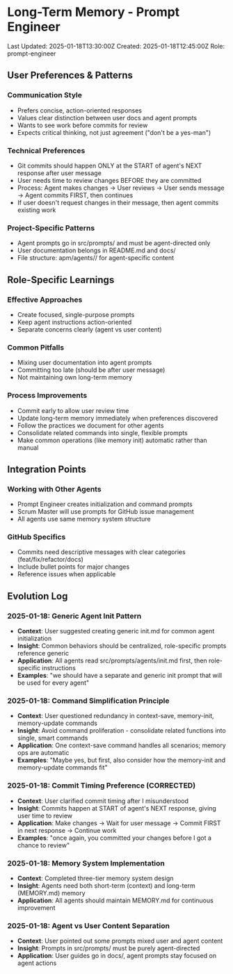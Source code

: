 # Long-Term Memory - Prompt Engineer

Last Updated: 2025-01-18T13:30:00Z
Created: 2025-01-18T12:45:00Z
Role: prompt-engineer

## User Preferences & Patterns

### Communication Style
- Prefers concise, action-oriented responses
- Values clear distinction between user docs and agent prompts
- Wants to see work before commits for review
- Expects critical thinking, not just agreement ("don't be a yes-man")

### Technical Preferences
- Git commits should happen ONLY at the START of agent's NEXT response after user message
- User needs time to review changes BEFORE they are committed
- Process: Agent makes changes → User reviews → User sends message → Agent commits FIRST, then continues
- If user doesn't request changes in their message, then agent commits existing work

### Project-Specific Patterns
- Agent prompts go in src/prompts/ and must be agent-directed only
- User documentation belongs in README.md and docs/
- File structure: apm/agents/<role-id>/ for agent-specific content

## Role-Specific Learnings

### Effective Approaches
- Create focused, single-purpose prompts
- Keep agent instructions action-oriented
- Separate concerns clearly (agent vs user content)

### Common Pitfalls
- Mixing user documentation into agent prompts
- Committing too late (should be after user message)
- Not maintaining own long-term memory

### Process Improvements
- Commit early to allow user review time
- Update long-term memory immediately when preferences discovered
- Follow the practices we document for other agents
- Consolidate related commands into single, flexible prompts
- Make common operations (like memory init) automatic rather than manual

## Integration Points

### Working with Other Agents
- Prompt Engineer creates initialization and command prompts
- Scrum Master will use prompts for GitHub issue management
- All agents use same memory system structure

### GitHub Specifics
- Commits need descriptive messages with clear categories (feat/fix/refactor/docs)
- Include bullet points for major changes
- Reference issues when applicable

## Evolution Log

### 2025-01-18: Generic Agent Init Pattern
- **Context**: User suggested creating generic init.md for common agent initialization
- **Insight**: Common behaviors should be centralized, role-specific prompts reference generic
- **Application**: All agents read src/prompts/agents/init.md first, then role-specific instructions
- **Examples**: "we should have a separate and generic init prompt that will be used for every agent"

### 2025-01-18: Command Simplification Principle
- **Context**: User questioned redundancy in context-save, memory-init, memory-update commands
- **Insight**: Avoid command proliferation - consolidate related functions into single, smart commands
- **Application**: One context-save command handles all scenarios; memory ops are automatic
- **Examples**: "Maybe yes, but first, also consider how the memory-init and memory-update commands fit"

### 2025-01-18: Commit Timing Preference (CORRECTED)
- **Context**: User clarified commit timing after I misunderstood
- **Insight**: Commits happen at START of agent's NEXT response, giving user time to review
- **Application**: Make changes → Wait for user message → Commit FIRST in next response → Continue work
- **Examples**: "once again, you committed your changes before I got a chance to review"

### 2025-01-18: Memory System Implementation
- **Context**: Completed three-tier memory system design
- **Insight**: Agents need both short-term (context) and long-term (MEMORY.md) memory
- **Application**: All agents should maintain MEMORY.md for continuous improvement

### 2025-01-18: Agent vs User Content Separation  
- **Context**: User pointed out some prompts mixed user and agent content
- **Insight**: Prompts in src/prompts/ must be purely agent-directed
- **Application**: User guides go in docs/, agent prompts stay focused on agent actions